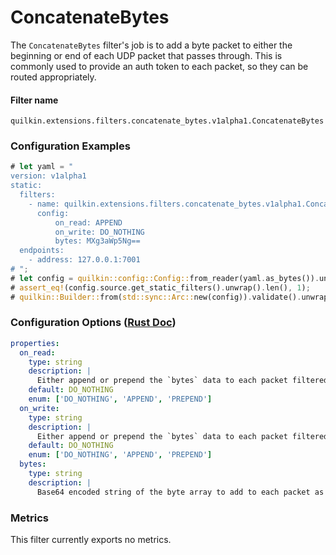 # ConcatenateBytes

The `ConcatenateBytes` filter's job is to add a byte packet to either the beginning or end of each UDP packet that passes
through. This is commonly used to provide an auth token to each packet, so they can be routed appropriately.  

#### Filter name
```text
quilkin.extensions.filters.concatenate_bytes.v1alpha1.ConcatenateBytes
```

### Configuration Examples
```rust
# let yaml = "
version: v1alpha1
static:
  filters:
    - name: quilkin.extensions.filters.concatenate_bytes.v1alpha1.ConcatenateBytes
      config:
          on_read: APPEND
          on_write: DO_NOTHING
          bytes: MXg3aWp5Ng==
  endpoints:
    - address: 127.0.0.1:7001
# ";
# let config = quilkin::config::Config::from_reader(yaml.as_bytes()).unwrap();
# assert_eq!(config.source.get_static_filters().unwrap().len(), 1);
# quilkin::Builder::from(std::sync::Arc::new(config)).validate().unwrap();
```

### Configuration Options ([Rust Doc](../../api/quilkin/filters/concatenate_bytes/struct.Config.html))

```yaml
properties:
  on_read:
    type: string
    description: |
      Either append or prepend the `bytes` data to each packet filtered on read of the listening port.
    default: DO_NOTHING
    enum: ['DO_NOTHING', 'APPEND', 'PREPEND']
  on_write:
    type: string
    description: |
      Either append or prepend the `bytes` data to each packet filtered on write of the listening port.
    default: DO_NOTHING
    enum: ['DO_NOTHING', 'APPEND', 'PREPEND']    
  bytes:
    type: string
    description: |
      Base64 encoded string of the byte array to add to each packet as it is filtered.
```

### Metrics

This filter currently exports no metrics.
